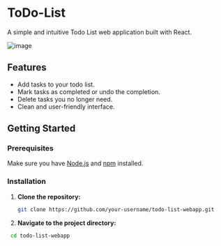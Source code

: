 # ToDo-List

A simple and intuitive Todo List web application built with React.

![image](https://github.com/Turlinahi/ToDo-List/assets/133703884/421f9a72-9db1-4589-885a-34fa0ee2a02b)


## Features

- Add tasks to your todo list.
- Mark tasks as completed or undo the completion.
- Delete tasks you no longer need.
- Clean and user-friendly interface.

## Getting Started

### Prerequisites

Make sure you have [Node.js](https://nodejs.org/) and [npm](https://www.npmjs.com/) installed.

### Installation

1. **Clone the repository:**

   ```bash
   git clone https://github.com/your-username/todo-list-webapp.git

2. **Navigate to the project directory:**

  ```bash
   cd todo-list-webapp
  
